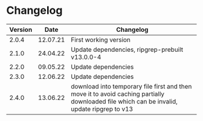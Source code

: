 # Changelog

| Version | Date     | Changelog                                                                                                                                  |
| ------- | -------- | ------------------------------------------------------------------------------------------------------------------------------------------ |
| 2.0.4   | 12.07.21 | First working version                                                                                                                      |
| 2.1.0   | 24.04.22 | Update dependencies, ripgrep-prebuilt v13.0.0-4                                                                                            |
| 2.2.0   | 09.05.22 | Update dependencies                                                                                                                        |
| 2.3.0   | 12.06.22 | Update dependencies                                                                                                                        |
| 2.4.0   | 13.06.22 | download into temporary file first and then move it to avoid caching partially downloaded file which can be invalid, update ripgrep to v13 |

